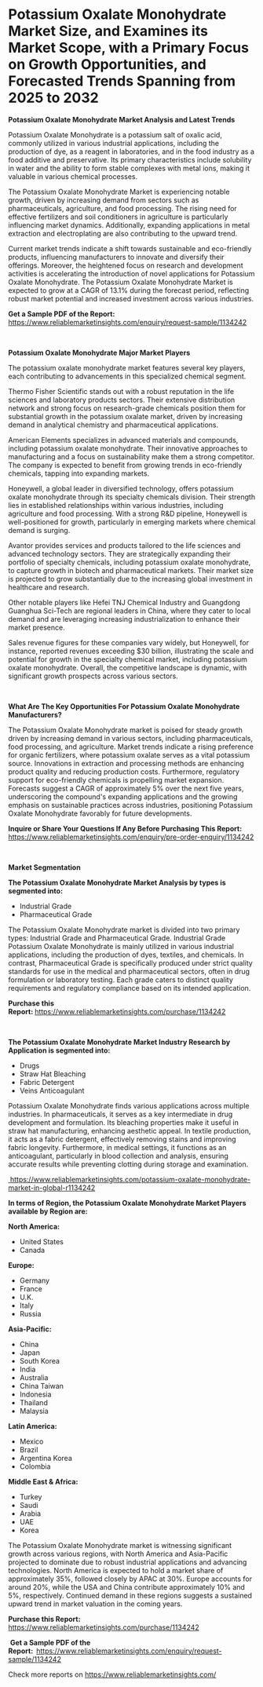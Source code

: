 <p><h1>Potassium Oxalate Monohydrate Market Size, and Examines its Market Scope, with a Primary Focus on Growth Opportunities, and Forecasted Trends Spanning from 2025 to 2032</h1></p><p><strong>Potassium Oxalate Monohydrate Market Analysis and Latest Trends</strong></p>
<p><p>Potassium Oxalate Monohydrate is a potassium salt of oxalic acid, commonly utilized in various industrial applications, including the production of dye, as a reagent in laboratories, and in the food industry as a food additive and preservative. Its primary characteristics include solubility in water and the ability to form stable complexes with metal ions, making it valuable in various chemical processes.</p><p>The Potassium Oxalate Monohydrate Market is experiencing notable growth, driven by increasing demand from sectors such as pharmaceuticals, agriculture, and food processing. The rising need for effective fertilizers and soil conditioners in agriculture is particularly influencing market dynamics. Additionally, expanding applications in metal extraction and electroplating are also contributing to the upward trend.</p><p>Current market trends indicate a shift towards sustainable and eco-friendly products, influencing manufacturers to innovate and diversify their offerings. Moreover, the heightened focus on research and development activities is accelerating the introduction of novel applications for Potassium Oxalate Monohydrate. The Potassium Oxalate Monohydrate Market is expected to grow at a CAGR of 13.1% during the forecast period, reflecting robust market potential and increased investment across various industries.</p></p>
<p><strong>Get a Sample PDF of the Report:&nbsp;</strong> <a href="https://www.reliablemarketinsights.com/enquiry/request-sample/1134242?utm_campaign=2232&utm_medium=2&utm_source=Github&utm_content=ia&utm_term=25032025&utm_id=potassium-oxalate-monohydrate">https://www.reliablemarketinsights.com/enquiry/request-sample/1134242</a></p>
<p>&nbsp;</p>
<p><strong>Potassium Oxalate Monohydrate Major Market Players</strong></p>
<p><p>The potassium oxalate monohydrate market features several key players, each contributing to advancements in this specialized chemical segment. </p><p>Thermo Fisher Scientific stands out with a robust reputation in the life sciences and laboratory products sectors. Their extensive distribution network and strong focus on research-grade chemicals position them for substantial growth in the potassium oxalate market, driven by increasing demand in analytical chemistry and pharmaceutical applications.</p><p>American Elements specializes in advanced materials and compounds, including potassium oxalate monohydrate. Their innovative approaches to manufacturing and a focus on sustainability make them a strong competitor. The company is expected to benefit from growing trends in eco-friendly chemicals, tapping into expanding markets.</p><p>Honeywell, a global leader in diversified technology, offers potassium oxalate monohydrate through its specialty chemicals division. Their strength lies in established relationships within various industries, including agriculture and food processing. With a strong R&D pipeline, Honeywell is well-positioned for growth, particularly in emerging markets where chemical demand is surging.</p><p>Avantor provides services and products tailored to the life sciences and advanced technology sectors. They are strategically expanding their portfolio of specialty chemicals, including potassium oxalate monohydrate, to capture growth in biotech and pharmaceutical markets. Their market size is projected to grow substantially due to the increasing global investment in healthcare and research.</p><p>Other notable players like Hefei TNJ Chemical Industry and Guangdong Guanghua Sci-Tech are regional leaders in China, where they cater to local demand and are leveraging increasing industrialization to enhance their market presence.</p><p>Sales revenue figures for these companies vary widely, but Honeywell, for instance, reported revenues exceeding $30 billion, illustrating the scale and potential for growth in the specialty chemical market, including potassium oxalate monohydrate. Overall, the competitive landscape is dynamic, with significant growth prospects across various sectors.</p></p>
<p>&nbsp;</p>
<p><strong>What Are The Key Opportunities For Potassium Oxalate Monohydrate Manufacturers?</strong></p>
<p><p>The Potassium Oxalate Monohydrate market is poised for steady growth driven by increasing demand in various sectors, including pharmaceuticals, food processing, and agriculture. Market trends indicate a rising preference for organic fertilizers, where potassium oxalate serves as a vital potassium source. Innovations in extraction and processing methods are enhancing product quality and reducing production costs. Furthermore, regulatory support for eco-friendly chemicals is propelling market expansion. Forecasts suggest a CAGR of approximately 5% over the next five years, underscoring the compound's expanding applications and the growing emphasis on sustainable practices across industries, positioning Potassium Oxalate Monohydrate favorably for future developments.</p></p>
<p><strong>Inquire or Share Your Questions If Any Before Purchasing This Report:</strong> <a href="https://www.reliablemarketinsights.com/enquiry/pre-order-enquiry/1134242?utm_campaign=2232&utm_medium=2&utm_source=Github&utm_content=ia&utm_term=25032025&utm_id=potassium-oxalate-monohydrate">https://www.reliablemarketinsights.com/enquiry/pre-order-enquiry/1134242</a></p>
<p>&nbsp;</p>
<p><strong>Market Segmentation</strong></p>
<p><strong>The Potassium Oxalate Monohydrate Market Analysis by types is segmented into:</strong></p>
<p><ul><li>Industrial Grade</li><li>Pharmaceutical Grade</li></ul></p>
<p><p>The Potassium Oxalate Monohydrate market is divided into two primary types: Industrial Grade and Pharmaceutical Grade. Industrial Grade Potassium Oxalate Monohydrate is mainly utilized in various industrial applications, including the production of dyes, textiles, and chemicals. In contrast, Pharmaceutical Grade is specifically produced under strict quality standards for use in the medical and pharmaceutical sectors, often in drug formulation or laboratory testing. Each grade caters to distinct quality requirements and regulatory compliance based on its intended application.</p></p>
<p><strong>Purchase this Report:&nbsp;</strong><a href="https://www.reliablemarketinsights.com/purchase/1134242?utm_campaign=2232&utm_medium=2&utm_source=Github&utm_content=ia&utm_term=25032025&utm_id=potassium-oxalate-monohydrate">https://www.reliablemarketinsights.com/purchase/1134242</a></p>
<p>&nbsp;</p>
<p><strong>The Potassium Oxalate Monohydrate Market Industry Research by Application is segmented into:</strong></p>
<p><ul><li>Drugs</li><li>Straw Hat Bleaching</li><li>Fabric Detergent</li><li>Veins Anticoagulant</li></ul></p>
<p><p>Potassium Oxalate Monohydrate finds various applications across multiple industries. In pharmaceuticals, it serves as a key intermediate in drug development and formulation. Its bleaching properties make it useful in straw hat manufacturing, enhancing aesthetic appeal. In textile production, it acts as a fabric detergent, effectively removing stains and improving fabric longevity. Furthermore, in medical settings, it functions as an anticoagulant, particularly in blood collection and analysis, ensuring accurate results while preventing clotting during storage and examination.</p></p>
<p><a href="https://www.reliablemarketinsights.com/potassium-oxalate-monohydrate-market-in-global-r1134242?utm_campaign=2232&utm_medium=2&utm_source=Github&utm_content=ia&utm_term=25032025&utm_id=potassium-oxalate-monohydrate">&nbsp;https://www.reliablemarketinsights.com/potassium-oxalate-monohydrate-market-in-global-r1134242</a></p>
<p><strong>In terms of Region, the Potassium Oxalate Monohydrate Market Players available by Region are:</strong></p>
<p>
    <p> <strong> North America: </strong>
        <ul>
            <li>United States</li>
            <li>Canada</li>
        </ul>
        </p> 
    <p> <strong> Europe: </strong>
        <ul>
            <li>Germany</li>
            <li>France</li>
            <li>U.K.</li>
            <li>Italy</li>
            <li>Russia</li>
        </ul>
        </p> 
    <p> <strong> Asia-Pacific: </strong>
        <ul>
            <li>China</li>
            <li>Japan</li>
            <li>South Korea</li>
            <li>India</li>
            <li>Australia</li>
            <li>China Taiwan</li>
            <li>Indonesia</li>
            <li>Thailand</li>
            <li>Malaysia</li>
        </ul>
        </p> 
    <p> <strong> Latin America: </strong>
        <ul>
            <li>Mexico</li>
            <li>Brazil</li>
            <li>Argentina Korea</li>
            <li>Colombia</li>
        </ul>
        </p> 
    <p> <strong> Middle East & Africa: </strong>
        <ul>
            <li>Turkey</li>
            <li>Saudi</li>
            <li>Arabia</li>
            <li>UAE</li>
            <li>Korea</li>
        </ul>
    </p>
    </p>
<p><p>The Potassium Oxalate Monohydrate market is witnessing significant growth across various regions, with North America and Asia-Pacific projected to dominate due to robust industrial applications and advancing technologies. North America is expected to hold a market share of approximately 35%, followed closely by APAC at 30%. Europe accounts for around 20%, while the USA and China contribute approximately 10% and 5%, respectively. Continued demand in these regions suggests a sustained upward trend in market valuation in the coming years.</p></p>
<p><strong>Purchase this Report: </strong><a href="https://www.reliablemarketinsights.com/purchase/1134242?utm_campaign=2232&utm_medium=2&utm_source=Github&utm_content=ia&utm_term=25032025&utm_id=potassium-oxalate-monohydrate">https://www.reliablemarketinsights.com/purchase/1134242</a></p>
<p>&nbsp;<strong>Get a Sample PDF of the Report:&nbsp;&nbsp;</strong><a href="https://www.reliablemarketinsights.com/enquiry/request-sample/1134242?utm_campaign=2232&utm_medium=2&utm_source=Github&utm_content=ia&utm_term=25032025&utm_id=potassium-oxalate-monohydrate">https://www.reliablemarketinsights.com/enquiry/request-sample/1134242</a></p>
<p><strong></strong></p>
<p>Check more reports on <a href="https://www.reliablemarketinsights.com/?utm_campaign=2232&utm_medium=2&utm_source=Github&utm_content=ia&utm_term=25032025&utm_id=potassium-oxalate-monohydrate">https://www.reliablemarketinsights.com/</a></p>